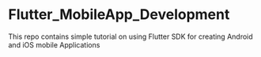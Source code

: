 # Flutter_MobileApp_Development
This repo contains simple tutorial on using Flutter SDK for creating Android and iOS mobile Applications
